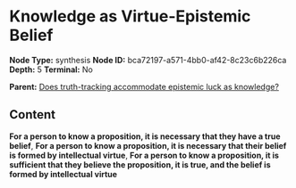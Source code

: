 # Knowledge as Virtue-Epistemic Belief

**Node Type:** synthesis
**Node ID:** bca72197-a571-4bb0-af42-8c23c6b226ca
**Depth:** 5
**Terminal:** No

**Parent:** [Does truth-tracking accommodate epistemic luck as knowledge?](does-truth-tracking-accommodate-epistemic-luck-as-knowledge-antithesis-f7d05827-8439-4cb1-a9dc-33092fdb0be0.md)

## Content

**For a person to know a proposition, it is necessary that they have a true belief**, **For a person to know a proposition, it is necessary that their belief is formed by intellectual virtue**, **For a person to know a proposition, it is sufficient that they believe the proposition, it is true, and the belief is formed by intellectual virtue**
